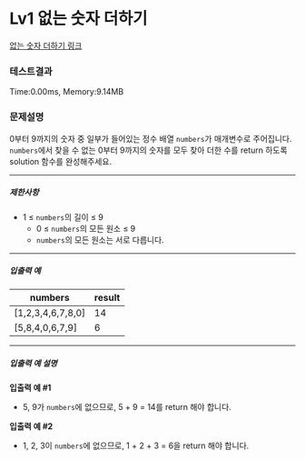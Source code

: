 # Lv1 없는 숫자 더하기
 [없는 숫자 더하기 링크](https://school.programmers.co.kr/learn/courses/30/lessons/86051)

### 테스트결과
 Time:0.00ms, Memory:9.14MB

### 문제설명
<p>0부터 9까지의 숫자 중 일부가 들어있는 정수 배열 <code>numbers</code>가 매개변수로 주어집니다. <code>numbers</code>에서 찾을 수 없는 0부터 9까지의 숫자를 모두 찾아 더한 수를 return 하도록 solution 함수를 완성해주세요.</p>

<hr>
<h5>제한사항</h5>

<ul>
    <li>1 ≤ <code>numbers</code>의 길이 ≤ 9
<ul>
    <li>0 ≤ <code>numbers</code>의 모든 원소 ≤ 9</li>
    <li><code>numbers</code>의 모든 원소는 서로 다릅니다.</li>
</ul></li>
</ul>

<hr>

<h5>입출력 예</h5>
<table class="table">
    <thead><tr>
    <th>numbers</th>
    <th>result</th>
</tr>
</thead>
<tbody><tr>
    <td>[1,2,3,4,6,7,8,0]</td>
    <td>14</td>
</tr>
<tr>
    <td>[5,8,4,0,6,7,9]</td>
    <td>6</td>
</tr>
</tbody>
</table>
<hr>

<h5>입출력 예 설명</h5>

<p><strong>입출력 예 #1</strong></p>

<ul>
    <li>5, 9가 <code>numbers</code>에 없으므로, 5 + 9 = 14를 return 해야 합니다.</li>
</ul>

<p><strong>입출력 예 #2</strong></p>

<ul>
    <li>1, 2, 3이 <code>numbers</code>에 없으므로, 1 + 2 + 3 = 6을 return 해야 합니다.</li>
</ul>
